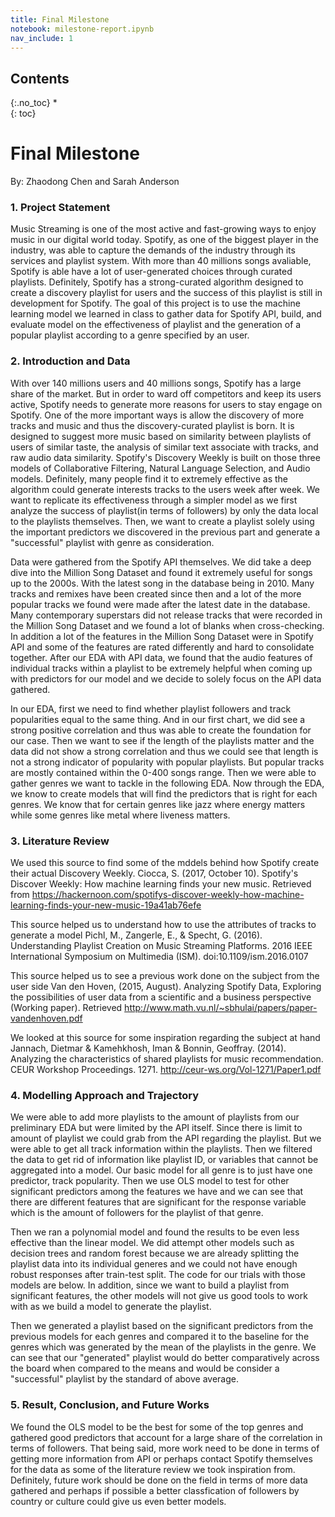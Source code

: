 ```yaml
---
title: Final Milestone
notebook: milestone-report.ipynb
nav_include: 1
---
```


## Contents
{:.no_toc}
*  
{: toc}

# Final Milestone

By: Zhaodong Chen and Sarah Anderson

### 1. Project Statement

Music Streaming is one of the most active and fast-growing ways to enjoy music in our digital world today. Spotify, as one of the biggest player in the industry, was able to capture the demands of the industry through its services and playlist system. With more than 40 millions songs avaliable, Spotify is able have a lot of user-generated choices through curated playlists. Definitely, Spotify has a strong-curated algorithm designed to create a discovery playlist for users and the success of this playlist is still in development for Spotify. The goal of this project is to use the machine learning model we learned in class to gather data for Spotify API, build, and evaluate model on the effectiveness of playlist and the generation of a popular playlist according to a genre specified by an user.

### 2. Introduction and Data

With over 140 millions users and 40 millions songs, Spotify has a large share of the market. But in order to ward off competitors and keep its users active, Spotify needs to generate more reasons for users to stay engage on Spotify. One of the more important ways is allow the discovery of more tracks and music and thus the discovery-curated playlist is born. It is designed to suggest more music based on similarity between playlists of users of similar taste, the analysis of similar text associate with tracks, and raw audio data similarity. Spotify's Discovery Weekly is built on those three models of Collaborative Filtering, Natural Language Selection, and Audio models. Definitely, many people find it to extremely effective as the algorithm could generate interests tracks to the users week after week. We want to replicate its effectiveness through a simpler model as we first analyze the success of playlist(in terms of followers) by only the data local to the playlists themselves. Then, we want to create a playlist solely using the important predictors we discovered in the previous part and generate a "successful" playlist with genre as consideration.

Data were gathered from the Spotify API themselves. We did take a deep dive into the Million Song Dataset and found it extremely useful for songs up to the 2000s. With the latest song in the database being in 2010. Many tracks and remixes have been created since then and a lot of the more popular tracks we found were made after the latest date in the database. Many contemporary superstars did not release tracks that were recorded in the Million Song Dataset and we found a lot of blanks when cross-checking. In addition a lot of the features in the Million Song Dataset were in Spotify API and some of the features are rated differently and hard to consolidate together.  After our EDA with API data, we found that the audio features of individual tracks within a playlist to be extremely helpful when coming up with predictors for our model and we decide to solely focus on the API data gathered. 

In our EDA, first we need to find whether playlist followers and track popularities equal to the same thing. And in our first chart, we did see a strong positive correlation and thus was able to create the foundation for our case. Then we want to see if the length of the playlists matter and the data did not show a strong correlation and thus we could see that length is not a strong indicator of popularity with popular playlists.  But popular tracks are mostly contained within the 0-400 songs range. Then we were able to gather genres we want to tackle in the following EDA. Now through the EDA, we know to create models that will find the predictors that is right for each genres. We know that for certain genres like jazz where energy matters while some genres like metal where liveness matters.

### 3. Literature Review

We used this source to find some of the mddels behind how Spotify create their actual Discovery Weekly.
Ciocca, S. (2017, October 10). Spotify's Discover Weekly: How machine learning finds your new music. Retrieved from https://hackernoon.com/spotifys-discover-weekly-how-machine-learning-finds-your-new-music-19a41ab76efe

This source helped us to understand how to use the attributes of tracks to generate a model
Pichl, M., Zangerle, E., & Specht, G. (2016). Understanding Playlist Creation on Music Streaming Platforms. 2016 IEEE International Symposium on Multimedia (ISM). doi:10.1109/ism.2016.0107

This source helped us to see a previous work done on the subject from the user side
Van den Hoven, (2015, August). Analyzing Spotify Data, Exploring the possibilities of user data from a scientific and a business perspective (Working paper). Retrieved http://www.math.vu.nl/~sbhulai/papers/paper-vandenhoven.pdf

We looked at this source for some inspiration regarding the subject at hand
Jannach, Dietmar & Kamehkhosh, Iman & Bonnin, Geoffray. (2014). Analyzing the characteristics of shared playlists for music recommendation. CEUR Workshop Proceedings. 1271. http://ceur-ws.org/Vol-1271/Paper1.pdf


### 4. Modelling Approach and Trajectory 

We were able to add more playlists to the amount of playlists from our preliminary EDA but were limited by the API itself. Since there is limit to amount of playlist we could grab from the API regarding the playlist. But we were able to get all track information within the playlists. Then we filtered the data to get rid of information like playlist ID, or variables that cannot be aggregated into a model. Our basic model for all genre is to just have one predictor, track popularity. Then we use OLS model to test for other significant predictors among the features we have and we can see that there are different features that are significant for the response variable which is the amount of followers for the playlist of that genre. 

Then we ran a polynomial model and found the results to be even less effective than the linear model. We did attempt other models such as decision trees and random forest because we are already splitting the playlist data into its individual generes and we could not have enough robust responses after train-test split. The code for our trials with those models are below. In addition, since we want to build a playlist from significant features, the other models will not give us good tools to work with as we build a model to generate the playlist. 

Then we generated a playlist based on the significant predictors from the previous models for each genres and compared it to the baseline for the genres which was generated by the mean of the playlists in the genre. We can see that our "generated" playlist would do better comparatively across the board when compared to the means and would be consider a "successful" playlist by the standard of above average.


### 5. Result, Conclusion, and Future Works

We found the OLS model to be the best for some of the top genres and gathered good predictors that account for a large share of the correlation in terms of followers. That being said, more work need to be done in terms of getting more information from API or perhaps contact Spotify themselves for the data as some of the literature review we took inspiration from. Definitely, future work should be done on the field in terms of more data gathered and perhaps if possible a better classfication of followers by country or culture could give us even better models.



```python

```

